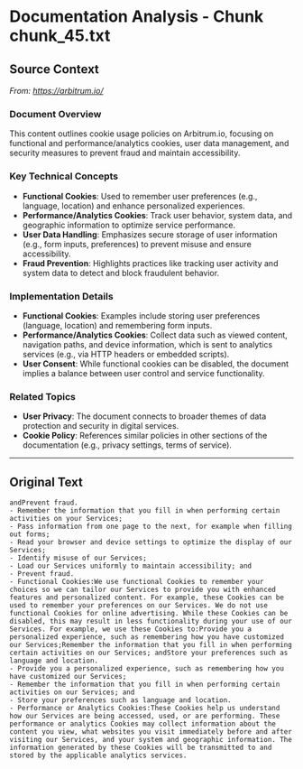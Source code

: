 # Documentation Analysis - Chunk chunk_45.txt

## Source Context
*From: https://arbitrum.io/*

### Document Overview  
This content outlines cookie usage policies on Arbitrum.io, focusing on functional and performance/analytics cookies, user data management, and security measures to prevent fraud and maintain accessibility.  

### Key Technical Concepts  
- **Functional Cookies**: Used to remember user preferences (e.g., language, location) and enhance personalized experiences.  
- **Performance/Analytics Cookies**: Track user behavior, system data, and geographic information to optimize service performance.  
- **User Data Handling**: Emphasizes secure storage of user information (e.g., form inputs, preferences) to prevent misuse and ensure accessibility.  
- **Fraud Prevention**: Highlights practices like tracking user activity and system data to detect and block fraudulent behavior.  

### Implementation Details  
- **Functional Cookies**: Examples include storing user preferences (language, location) and remembering form inputs.  
- **Performance/Analytics Cookies**: Collect data such as viewed content, navigation paths, and device information, which is sent to analytics services (e.g., via HTTP headers or embedded scripts).  
- **User Consent**: While functional cookies can be disabled, the document implies a balance between user control and service functionality.  

### Related Topics  
- **User Privacy**: The document connects to broader themes of data protection and security in digital services.  
- **Cookie Policy**: References similar policies in other sections of the documentation (e.g., privacy settings, terms of service).

---

## Original Text
```
andPrevent fraud.
- Remember the information that you fill in when performing certain activities on your Services;
- Pass information from one page to the next, for example when filling out forms;
- Read your browser and device settings to optimize the display of our Services;
- Identify misuse of our Services;
- Load our Services uniformly to maintain accessibility; and
- Prevent fraud.
- Functional Cookies:We use functional Cookies to remember your choices so we can tailor our Services to provide you with enhanced features and personalized content. For example, these Cookies can be used to remember your preferences on our Services. We do not use functional Cookies for online advertising. While these Cookies can be disabled, this may result in less functionality during your use of our Services. For example, we use these Cookies to:Provide you a personalized experience, such as remembering how you have customized our Services;Remember the information that you fill in when performing certain activities on our Services; andStore your preferences such as language and location.
- Provide you a personalized experience, such as remembering how you have customized our Services;
- Remember the information that you fill in when performing certain activities on our Services; and
- Store your preferences such as language and location.
- Performance or Analytics Cookies:These Cookies help us understand how our Services are being accessed, used, or are performing. These performance or analytics Cookies may collect information about the content you view, what websites you visit immediately before and after visiting our Services, and your system and geographic information. The information generated by these Cookies will be transmitted to and stored by the applicable analytics services.
```